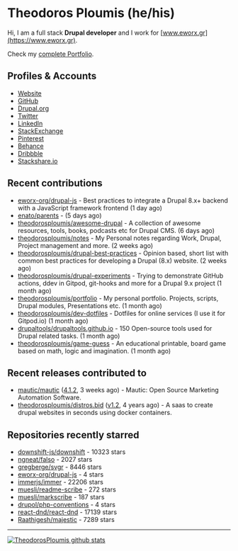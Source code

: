 # Theodoros Ploumis (he/his)

Hi, I am a full stack **Drupal developer** and I work for [www.eworx.gr](https://www.eworx.gr).

Check my [complete Portfolio](https://theodorosploumis.github.io/portfolio).

## Profiles & Accounts

- [Website](http://www.theodorosploumis.com/en)
- [GitHub](https://github.com/theodorosploumis)
- [Drupal.org](https://www.drupal.org/u/theodorosploumis)
- [Twitter](https://twitter.com/theoploumis)
- [LinkedIn](http://gr.linkedin.com/in/theodorosploumis)
- [StackExchange](http://stackexchange.com/users/1447199/theodorosploumis)
- [Pinterest](http://pinterest.com/theoploumis)
- [Behance](http://be.net/TheodorosPloumis)
- [Dribbble](https://dribbble.com/TheodorosPloumis)
- [Stackshare.io](https://stackshare.io/theodorosploumis/personal-stack)


## Recent contributions


- [eworx-org/drupal-js](https://github.com/eworx-org/drupal-js) - Best practices to integrate a Drupal 8.x&#43; backend with a JavaScript framework frontend (1 day ago)
- [enato/parents](https://github.com/enato/parents) -  (5 days ago)
- [theodorosploumis/awesome-drupal](https://github.com/theodorosploumis/awesome-drupal) - A collection of awesome resources, tools, books, podcasts etc for Drupal CMS. (6 days ago)
- [theodorosploumis/notes](https://github.com/theodorosploumis/notes) - My Personal notes regarding Work, Drupal, Project management and more. (2 weeks ago)
- [theodorosploumis/drupal-best-practices](https://github.com/theodorosploumis/drupal-best-practices) - Opinion based, short list with common best practices for developing a Drupal (8.x) website. (2 weeks ago)
- [theodorosploumis/drupal-experiments](https://github.com/theodorosploumis/drupal-experiments) - Trying to demonstrate GitHub actions, ddev in Gitpod, git-hooks and more for a Drupal 9.x project (1 month ago)
- [theodorosploumis/portfolio](https://github.com/theodorosploumis/portfolio) - My personal portfolio. Projects, scripts, Drupal modules, Presentations etc. (1 month ago)
- [theodorosploumis/dev-dotfiles](https://github.com/theodorosploumis/dev-dotfiles) - Dotfiles for online services (I use it for Gitpod.io) (1 month ago)
- [drupaltools/drupaltools.github.io](https://github.com/drupaltools/drupaltools.github.io) - 150 Open-source tools used for Drupal related tasks. (1 month ago)
- [theodorosploumis/game-guess](https://github.com/theodorosploumis/game-guess) - An educational printable, board game based on math, logic and imagination. (1 month ago)

## Recent releases contributed to


- [mautic/mautic](https://github.com/mautic/mautic) ([4.1.2](https://github.com/mautic/mautic/releases/tag/4.1.2), 3 weeks ago) - Mautic: Open Source Marketing Automation Software.
- [theodorosploumis/distros.bid](https://github.com/theodorosploumis/distros.bid) ([v1.2](https://github.com/theodorosploumis/distros.bid/releases/tag/v1.2), 4 years ago) - A saas to create drupal websites in seconds using docker containers.

## Repositories recently starred


- [downshift-js/downshift](https://github.com/downshift-js/downshift) - 10323 stars
- [ngneat/falso](https://github.com/ngneat/falso) - 2027 stars
- [gregberge/svgr](https://github.com/gregberge/svgr) - 8446 stars
- [eworx-org/drupal-js](https://github.com/eworx-org/drupal-js) - 4 stars
- [immerjs/immer](https://github.com/immerjs/immer) - 22206 stars
- [muesli/readme-scribe](https://github.com/muesli/readme-scribe) - 272 stars
- [muesli/markscribe](https://github.com/muesli/markscribe) - 187 stars
- [drupol/php-conventions](https://github.com/drupol/php-conventions) - 4 stars
- [react-dnd/react-dnd](https://github.com/react-dnd/react-dnd) - 17139 stars
- [Raathigesh/majestic](https://github.com/Raathigesh/majestic) - 7289 stars

---

[![TheodorosPloumis github stats](https://github-readme-stats.vercel.app/api?username=theodorosploumis&count_private=true&show_icons=true)](https://github.com/theodorosploumis)
